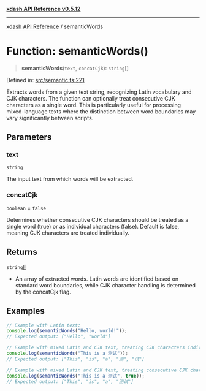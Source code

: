 [**xdash API Reference v0.5.12**](index.md)

***

[xdash API Reference](/xdash/api/index.md) / semanticWords

# Function: semanticWords()

> **semanticWords**(`text`, `concatCjk`): `string`[]

Defined in: [src/semantic.ts:221](https://github.com/shtse8/xdash/blob/ed88c6e7ad3be9e5e1e06776f9ca07ed27d97c13/src/semantic.ts#L221)

Extracts words from a given text string, recognizing Latin vocabulary and CJK characters.
The function can optionally treat consecutive CJK characters as a single word.
This is particularly useful for processing mixed-language texts where the distinction
between word boundaries may vary significantly between scripts.

## Parameters

### text

`string`

The input text from which words will be extracted.

### concatCjk

`boolean` = `false`

Determines whether consecutive CJK characters should be
                             treated as a single word (true) or as individual characters (false).
                             Default is false, meaning CJK characters are treated individually.

## Returns

`string`[]

- An array of extracted words. Latin words are identified based on standard
                      word boundaries, while CJK character handling is determined by the concatCjk flag.

## Examples

```ts
// Example with Latin text:
console.log(semanticWords("Hello, world!"));
// Expected output: ["Hello", "world"]
```

```ts
// Example with mixed Latin and CJK text, treating CJK characters individually:
console.log(semanticWords("This is a 测试"));
// Expected output: ["This", "is", "a", "测", "试"]
```

```ts
// Example with mixed Latin and CJK text, treating consecutive CJK characters as a single word:
console.log(semanticWords("This is a 测试", true));
// Expected output: ["This", "is", "a", "测试"]
```
